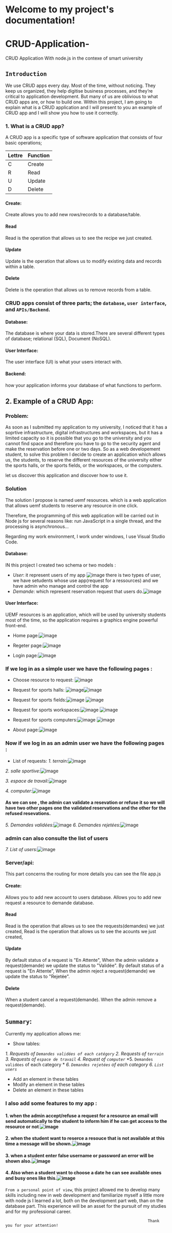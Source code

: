 Welcome to my project's documentation!
=====================================
# CRUD-Application-
CRUD Application With node.js in the contexe of smart university
   
## `Introduction`
We use CRUD apps every day. Most of the time, without noticing. They keep us organized, they help digitise business processes, and they’re critical to application development. But many of us are oblivious to what CRUD apps are, or how to build one. Within this project, I am going to explain what is a CRUD application and I will present to you an example of CRUD app and I will show you how to use it correctly.

### 1. What is a CRUD app?
A CRUD app is a specific type of software application that consists of four basic operations;

| Lettre | Function |
| ------ | -------- |
|   C    |  Create  |
|   R    |  Read    |
|   U    |  Update  |
|   D    |  Delete  |

#### Create:
Create allows you to add new rows/records to a database/table.
#### Read
Read is the operation that allows us to see the recipe we just created.
#### Update
Update is the operation that allows us to modify existing data and records within a table. 
#### Delete
Delete is the operation that allows us to remove records from a table.

### CRUD apps consist of three parts; the `database`, `user interface`, and `APIs/Backend`.
#### Database:
The database is where your data is stored.There are several different types of database; relational (SQL), Document (NoSQL).

#### User Interface:
The user interface (UI) is what your users interact with. 

#### Backend:
how your application informs your database of what functions to perform.

## 2. Example of a CRUD App:
### Problem:
As soon as I submitted my application to my university, I noticed that it has a soprtive infrastructure, digital infrastructures and workspaces, but it has a limited capacity so it is possible that you go to the university and you cannot find space and therefore you have to go to the security agent and make the reservation before one or two days. So as a web developement student, to solve this problem I decide to create an application which allows us, the students, to reserve the different resources of the university either the sports halls, or the sports fields, or the workspaces, or the computers.

let us discover this application and discover how to use it. 

### Solution 
The solution I propose is named uemf resources. which is a web application that allows uemf students to reserve any resource in one click.

Therefore, the programming of this web application will be carried out in Node js for several reasons like: run JavaScript in a single thread, and the processing is asynchronous...

Regarding my work environment, I work under windows, I use Visual Studio Code.

#### Database:
IN this project I created two schema or two models :
- *User*: it represent users of my app ![image](https://user-images.githubusercontent.com/75392302/210186881-839095fb-da44-4296-a163-e37e8001a807.png)
there is two types of user, we have setudents whose use app(request for a ressources) and we have admin who manage and control the app  
- *Demande*: which represent reservation request that users do.![image](https://user-images.githubusercontent.com/75392302/210186870-e8e26228-3c62-4dc8-b6f0-588ddffed28e.png)

#### User Interface:
UEMF resources is an application, which will be used by university students most of the time, so the application requires a graphics engine powerful front-end.

* Home page:![image](https://user-images.githubusercontent.com/75392302/210186676-c9860b09-67bb-4b36-8988-a2e9a3435a65.png)

* Regeter page:![image](https://user-images.githubusercontent.com/75392302/210186757-a28784b8-db85-4059-a170-75c0b27f310f.png)

* Login page:![image](https://user-images.githubusercontent.com/75392302/210186709-c042e7d6-56d2-40bc-8aca-f23bc22f86c8.png)

### If we log in as a simple user we have the following pages :

* Choose resource to request:  ![image](https://user-images.githubusercontent.com/75392302/210187018-70355b8f-9299-4609-9a39-8dad1c09da8a.png)
* Request for sports halls: ![image](https://user-images.githubusercontent.com/75392302/210187069-bed39050-28e4-4d1e-9f68-2cc0b865189e.png)![image](https://user-images.githubusercontent.com/75392302/210187274-66b8c9f8-744f-4a7a-ae99-d85f8b55b51d.png)

* Request for sports fields:![image](https://user-images.githubusercontent.com/75392302/210187130-4eef5109-a265-4788-9dbe-099aef0b1f97.png)
![image](https://user-images.githubusercontent.com/75392302/210187139-564d4609-7d3f-4c2b-bbe4-0560b9ecb982.png)

* Request for sports workspaces:![image](https://user-images.githubusercontent.com/75392302/210187153-a239780d-db9e-4af7-abb4-d39e4bb49915.png)
![image](https://user-images.githubusercontent.com/75392302/210187165-c5e607be-a7f5-4fde-82ff-bb442f3d583a.png)

* Request for sports computers:![image](https://user-images.githubusercontent.com/75392302/210187185-9510eb3f-3794-483b-8345-463a673f37ec.png)
![image](https://user-images.githubusercontent.com/75392302/210187202-b7964dce-0a26-4a7e-b8f0-d031fd54a861.png)

* About page:![image](https://user-images.githubusercontent.com/75392302/210187303-636c3a60-1135-463b-afc7-4276193879c5.png)

### Now if we log in as an admin user we have the following pages :
* List of requests:
*1. terrain:*![image](https://user-images.githubusercontent.com/75392302/210187474-de5a7b01-44e5-4b3b-a96a-dd8d70ce6c5d.png)

*2. salle sportive:*![image](https://user-images.githubusercontent.com/75392302/210187488-741cd6fa-6ccd-48b6-9ea0-87cb3b9a25ab.png)

*3. espace de travail:*![image](https://user-images.githubusercontent.com/75392302/210187494-4cb3ed76-3fbf-471b-af35-056805ece896.png)

*4. computer:*![image](https://user-images.githubusercontent.com/75392302/210187502-c29ef2a3-06bf-4a00-9dad-2ebc85ce32d4.png)
#### As we can see , the admin can validate a resevation or refuse it so we will have two other pages one the validated reservations and the other for the refused resevations.
*5. Demandes validées:*![image](https://user-images.githubusercontent.com/75392302/210187605-1fa48eba-48c0-49a2-a408-d2479b565ce4.png)
*6. Demandes rejetées:*![image](https://user-images.githubusercontent.com/75392302/210187617-4d1c5ddb-adbb-48c7-8c2d-881b8f8048ed.png)
### admin can also consulte the list of users 
*7. List of users:*![image](https://user-images.githubusercontent.com/75392302/210187688-2ab81078-745f-466b-9be7-aa9d1d23062a.png)


### Server/api:
This part concerns the routing for more details you can see the file app.js 

#### Create:
Allows you to add new account to users database.
Allows you to add new request a resource to demande database.

#### Read
Read is the operation that allows us to see the requests(demandes) we just created, 
Read is the operation that allows us to see the acounts we just created, 

#### Update
By default status of a request is "En Attente", When the admin validate a request(demande) we update the status to "Validée".
By default status of a request is "En Attente", When the admin reject a request(demande) we update the status to "Rejetée".

#### Delete
When a student cancel a request(demande).
When the admin remove a request(demande).

## `Summary`:
Currently my application allows me:
- Show tables:

*1. Requests of `Demandes validées of each catégory`*
*2. Requests of `terrain`*
*3. Requests of `espace de travail`*
*4. Request of `computer`*
*5. `Demandes validées` of each category *
*6. `Demandes rejetées` of each category*
*6. `List users`*
- Add an element in these tables
- Modify an element in these tables
- Delete an element in these tables

### I also add some features to my app :
#### 1. when the admin accept/refuse a request for a resource an email will send automatically to the student to inform him if he can get access to the resource or not ![image](https://user-images.githubusercontent.com/75392302/210188944-6ba5323a-f555-4d00-96a3-3d4a84efb9fa.png)

#### 2. when the student want to reserce a resouce that is not available at this time a message will be shown.![image](https://user-images.githubusercontent.com/75392302/210188364-e25d12a9-b5d5-4b4c-85ff-989861843c14.png)

#### 3. when a student enter false username or password an error will be shown also.![image](https://user-images.githubusercontent.com/75392302/210188413-9c6acd49-3d9c-46a4-a5f3-b2942d3e20b2.png)

#### 4. Also when a student want to choose a date he can see available ones and busy ones like this.![image](https://user-images.githubusercontent.com/75392302/210188658-310a93e9-c189-4e59-ad90-46421c69ec70.png)


`From a personal point of view`, this project allowed me to develop many
skills including new in web development and familiarize myself a little more with node js I learned a lot, both on the development part web, than on the database part. This experience will be an asset for the pursuit of my studies and for my professional career.

                                                                                                                            
                                                                  Thank you for your attention!
